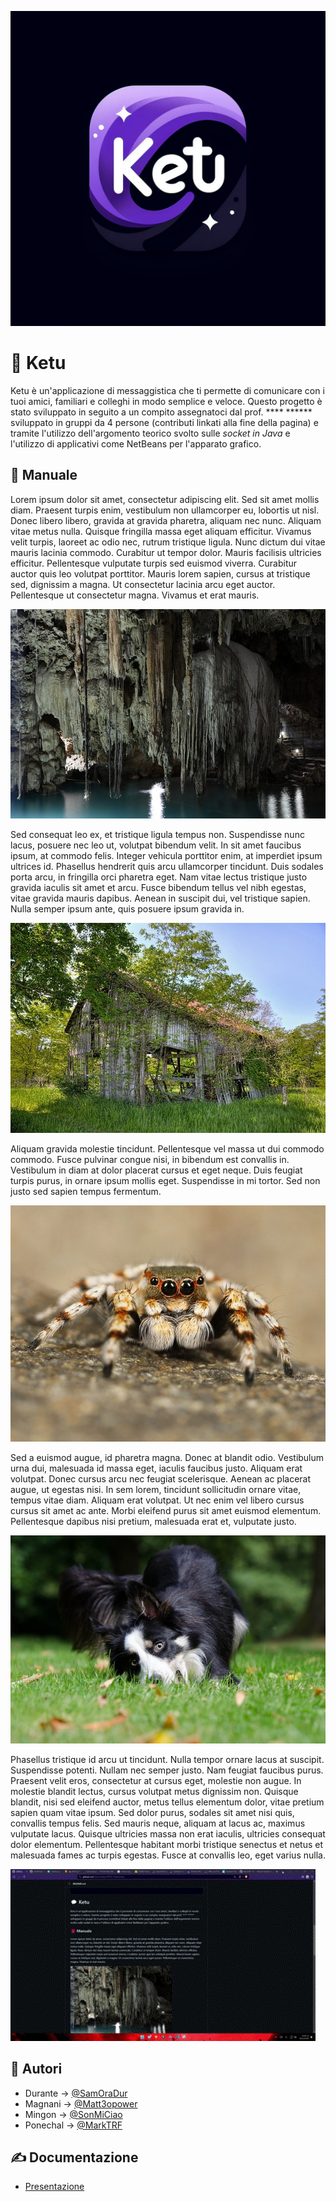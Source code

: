 
![Logo](https://github.com/SamOraDur/TPSIT_ChatSocket/blob/main/png/logo/logo.jpeg)

# 💬 Ketu

Ketu è un'applicazione di messaggistica che ti permette di comunicare con i tuoi amici, familiari e colleghi in modo semplice e veloce. 
Questo progetto è stato sviluppato in seguito a un compito assegnatoci dal prof. **** ****** sviluppato in gruppi da 4 persone (contributi linkati alla fine della pagina) e tramite l'utilizzo dell'argomento teorico svolto sulle *socket in Java* e l'utilizzo di applicativi come NetBeans per l'apparato grafico.

## 📕 Manuale

Lorem ipsum dolor sit amet, consectetur adipiscing elit. Sed sit amet mollis diam. Praesent turpis enim, vestibulum non ullamcorper eu, lobortis ut nisl. Donec libero libero, gravida at gravida pharetra, aliquam nec nunc. Aliquam vitae metus nulla. Quisque fringilla massa eget aliquam efficitur. Vivamus velit turpis, laoreet ac odio nec, rutrum tristique ligula. Nunc dictum dui vitae mauris lacinia commodo. Curabitur ut tempor dolor. Mauris facilisis ultricies efficitur. Pellentesque vulputate turpis sed euismod viverra. Curabitur auctor quis leo volutpat porttitor. Mauris lorem sapien, cursus at tristique sed, dignissim a magna. Ut consectetur lacinia arcu eget auctor. Pellentesque ut consectetur magna. Vivamus et erat mauris.

![Main](https://github.com/SamOraDur/TPSIT_ChatSocket/blob/main/png/perManuale/1.jpg)

Sed consequat leo ex, et tristique ligula tempus non. Suspendisse nunc lacus, posuere nec leo ut, volutpat bibendum velit. In sit amet faucibus ipsum, at commodo felis. Integer vehicula porttitor enim, at imperdiet ipsum ultrices id. Phasellus hendrerit quis arcu ullamcorper tincidunt. Duis sodales porta arcu, in fringilla orci pharetra eget. Nam vitae lectus tristique justo gravida iaculis sit amet et arcu. Fusce bibendum tellus vel nibh egestas, vitae gravida mauris dapibus. Aenean in suscipit dui, vel tristique sapien. Nulla semper ipsum ante, quis posuere ipsum gravida in.

![Login](https://github.com/SamOraDur/TPSIT_ChatSocket/blob/main/png/perManuale/2.jpg)

Aliquam gravida molestie tincidunt. Pellentesque vel massa ut dui commodo commodo. Fusce pulvinar congue nisi, in bibendum est convallis in. Vestibulum in diam at dolor placerat cursus et eget neque. Duis feugiat turpis purus, in ornare ipsum mollis eget. Suspendisse in mi tortor. Sed non justo sed sapien tempus fermentum.

![Signup](https://github.com/SamOraDur/TPSIT_ChatSocket/blob/main/png/perManuale/3.jpg)

Sed a euismod augue, id pharetra magna. Donec at blandit odio. Vestibulum urna dui, malesuada id massa eget, iaculis faucibus justo. Aliquam erat volutpat. Donec cursus arcu nec feugiat scelerisque. Aenean ac placerat augue, ut egestas nisi. In sem lorem, tincidunt sollicitudin ornare vitae, tempus vitae diam. Aliquam erat volutpat. Ut nec enim vel libero cursus cursus sit amet ac ante. Morbi eleifend purus sit amet euismod elementum. Pellentesque dapibus nisi pretium, malesuada erat et, vulputate justo.

![Message](https://github.com/SamOraDur/TPSIT_ChatSocket/blob/main/png/perManuale/4.jpg)

Phasellus tristique id arcu ut tincidunt. Nulla tempor ornare lacus at suscipit. Suspendisse potenti. Nullam nec semper justo. Nam feugiat faucibus purus. Praesent velit eros, consectetur at cursus eget, molestie non augue. In molestie blandit lectus, cursus volutpat metus dignissim non. Quisque blandit, nisi sed eleifend auctor, metus tellus elementum dolor, vitae pretium sapien quam vitae ipsum. Sed dolor purus, sodales sit amet nisi quis, convallis tempus felis. Sed mauris neque, aliquam at lacus ac, maximus vulputate lacus. Quisque ultricies massa non erat iaculis, ultricies consequat dolor elementum. Pellentesque habitant morbi tristique senectus et netus et malesuada fames ac turpis egestas. Fusce at convallis leo, eget varius nulla.

<img src="https://github.com/SamOraDur/TPSIT_ChatSocket/blob/main/png/perManuale/GIFTest.gif"  height="275">

## 🧑 Autori

- Durante -> [@SamOraDur](https://www.github.com/SamOraDur)
- Magnani -> [@Matt3opower](https://github.com/Matt3opower)
- Mingon -> [@SonMiCiao](https://github.com/SonMiCiao)
- Ponechal -> [@MarkTRF](https://github.com/MarkTRF)



## ✍️ Documentazione

- [Presentazione](https://github.com/SamOraDur/TPSIT_ChatSocket/blob/main/Documentation/presentazione.ptt)



